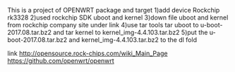 This is a project of OPENWRT package and target
1)add device Rockchip rk3328
2)used rockchip SDK uboot and kernel
3)down file uboot and kernel from rockchip company site under link
4)use tar tools tar uboot to u-boot-2017.08.tar.bz2 and tar kernel to kernel_img-4.4.103.tar.bz2
5)put the u-boot-2017.08.tar.bz2 and  kernel_img-4.4.103.tar.bz2 to the dl fold

link 
http://opensource.rock-chips.com/wiki_Main_Page
https://github.com/openwrt/openwrt


